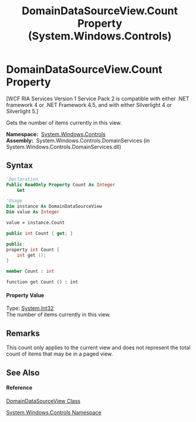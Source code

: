﻿---
title: DomainDataSourceView.Count Property  (System.Windows.Controls)
TOCTitle: Count Property
ms:assetid: P:System.Windows.Controls.DomainDataSourceView.Count
ms:mtpsurl: https://msdn.microsoft.com/en-us/library/system.windows.controls.domaindatasourceview.count(v=VS.91)
ms:contentKeyID: 28755633
ms.date: 01/27/2012
mtps_version: v=VS.91
f1_keywords:
- System.Windows.Controls.DomainDataSourceView.Count
- System.Windows.Controls.DomainDataSourceView.get_Count
dev_langs:
- CSharp
- JScript
- VB
- FSharp
- c++
api_location:
- System.Windows.Controls.DomainServices.dll
api_name:
- System.Windows.Controls.DomainDataSourceView.Count
- System.Windows.Controls.DomainDataSourceView.get_Count
api_type:
- Managed
topic_type:
- apiref
- kbSyntax
product_family_name: VS
ROBOTS: INDEX,FOLLOW
---

# DomainDataSourceView.Count Property

\[WCF RIA Services Version 1 Service Pack 2 is compatible with either .NET framework 4 or .NET Framework 4.5, and with either Silverlight 4 or Silverlight 5.\]

Gets the number of items currently in this view.

**Namespace:**  [System.Windows.Controls](ms590941\(v=vs.91\).md)  
**Assembly:**  System.Windows.Controls.DomainServices (in System.Windows.Controls.DomainServices.dll)

## Syntax

``` vb
'Declaration
Public ReadOnly Property Count As Integer
    Get
```

``` vb
'Usage
Dim instance As DomainDataSourceView
Dim value As Integer

value = instance.Count
```

``` csharp
public int Count { get; }
```

``` c++
public:
property int Count {
    int get ();
}
```

``` fsharp
member Count : int
```

``` jscript
function get Count () : int
```

#### Property Value

Type: [System.Int32](https://msdn.microsoft.com/en-us/library/td2s409d)  
The number of items currently in this view.  

## Remarks

This count only applies to the current view and does not represent the total count of items that may be in a paged view.

## See Also

#### Reference

[DomainDataSourceView Class](ff422675\(v=vs.91\).md)

[System.Windows.Controls Namespace](ms590941\(v=vs.91\).md)

